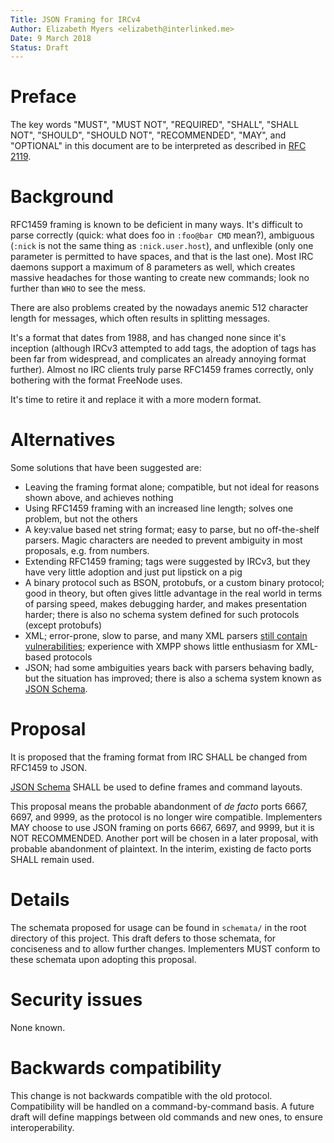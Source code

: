 ```yaml
---
Title: JSON Framing for IRCv4
Author: Elizabeth Myers <elizabeth@interlinked.me>
Date: 9 March 2018
Status: Draft
---
```


# Preface
The key words "MUST", "MUST NOT", "REQUIRED", "SHALL", "SHALL NOT", "SHOULD", "SHOULD NOT", "RECOMMENDED", "MAY", and "OPTIONAL" in this document are to be interpreted as described in [RFC 2119](https://www.ietf.org/rfc/rfc2119.txt).

# Background
RFC1459 framing is known to be deficient in many ways. It's difficult to parse correctly (quick: what does foo in `:foo@bar CMD` mean?), ambiguous (`:nick` is not the same thing as `:nick.user.host`), and unflexible (only one parameter is permitted to have spaces, and that is the last one). Most IRC daemons support a maximum of 8 parameters as well, which creates massive headaches for those wanting to create new commands; look no further than `WHO` to see the mess.

There are also problems created by the nowadays anemic 512 character length for messages, which often results in splitting messages.

It's a format that dates from 1988, and has changed none since it's inception (although IRCv3 attempted to add tags, the adoption of tags has been far from widespread, and complicates an already annoying format further). Almost no IRC clients truly parse RFC1459 frames correctly, only bothering with the format FreeNode uses.

It's time to retire it and replace it with a more modern format.

# Alternatives
Some solutions that have been suggested are:
- Leaving the framing format alone; compatible, but not ideal for reasons shown above, and achieves nothing
- Using RFC1459 framing with an increased line length; solves one problem, but not the others
- A key:value based net string format; easy to parse, but no off-the-shelf parsers. Magic characters are needed to prevent ambiguity in most proposals, e.g. from numbers.
- Extending RFC1459 framing; tags were suggested by IRCv3, but they have very little adoption and just put lipstick on a pig
- A binary protocol such as BSON, protobufs, or a custom binary protocol; good in theory, but often gives little advantage in the real world in terms of parsing speed, makes debugging harder, and makes presentation harder; there is also no schema system defined for such protocols (except protobufs)
- XML; error-prone, slow to parse, and many XML parsers [still contain vulnerabilities](https://docs.python.org/3/library/xml.html#xml-vulnerabilities); experience with XMPP shows little enthusiasm for XML-based protocols
- JSON; had some ambiguities years back with parsers behaving badly, but the situation has improved; there is also a schema system known as [JSON Schema](http://json-schema.org/).

# Proposal
It is proposed that the framing format from IRC SHALL be changed from RFC1459 to JSON.

[JSON Schema](http://json-schema.org/) SHALL be used to define frames and command layouts.

This proposal means the probable abandonment of *de facto* ports 6667, 6697, and 9999, as the protocol is no longer wire compatible. Implementers MAY choose to use JSON framing on ports 6667, 6697, and 9999, but it is NOT RECOMMENDED. Another port will be chosen in a later proposal, with probable abandonment of plaintext. In the interim, existing de facto ports SHALL remain used.

# Details
The schemata proposed for usage can be found in `schemata/` in the root directory of this project. This draft defers to those schemata, for conciseness and to allow further changes. Implementers MUST conform to these schemata upon adopting this proposal.

# Security issues
None known.

# Backwards compatibility
This change is not backwards compatible with the old protocol. Compatibility will be handled on a command-by-command basis. A future draft will define mappings between old commands and new ones, to ensure interoperability.
